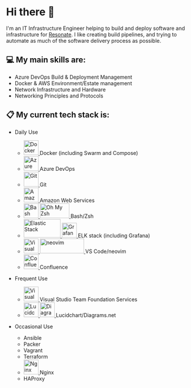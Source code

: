 # Hi there 👋

I'm an IT Infrastructure Engineer helping to build and deploy software and infrastructure for [Resonate](www.resonate.tech).
I like creating build pipelines, and trying to automate as much of the software delivery process as possible.

## :computer: My main skills are:
- Azure DevOps Build & Deployment Management
- Docker & AWS Environment/Estate management
- Network Infrastructure and Hardware
- Networking Principles and Protocols

## :clipboard: My current tech stack is:
- Daily Use
  - <a href="https://www.docker.com/" target="_blank"> <img src="https://devicons.github.io/devicon/devicon.git/icons/docker/docker-original.svg" alt="Docker" width="40" height="40"/> </a> Docker (including Swarm and Compose)
  - <a href="https://azure.microsoft.com/en-gb/services/devops/" target="_blank"> <img src="https://pbs.twimg.com/profile_images/1145617831905681408/XNKktHjN_400x400.png" alt="Azure DevOps" width="40" height="40"/> </a> Azure DevOps
  - <a href="https://git-scm.com/" target="_blank"> <img src="https://devicons.github.io/devicon/devicon.git/icons/git/git-original.svg" alt="Git" width="40" height="40"/> </a> Git
  - <a href="https://aws.amazon.com/" target="_blank"> <img src="https://devicons.github.io/devicon/devicon.git/icons/amazonwebservices/amazonwebservices-original.svg" alt="Amazon Web Services" width="40" height="40"/> </a> Amazon Web Services
  - <a href="https://www.gnu.org/software/bash/" target="_blank"> <img src="https://bashlogo.com/img/symbol/svg/full_colored_dark.svg" alt="Bash" width="40" height="40"/> </a> <a href="https://ohmyz.sh/" target="_blank"> <img src="https://s3.amazonaws.com/ohmyzsh/oh-my-zsh-logo.png" alt="Oh My Zsh" width="80" height="40"/> </a> Bash/Zsh
  - <a href="https://www.elastic.co/" target="_blank"> <img src="https://static-www.elastic.co/v3/assets/bltefdd0b53724fa2ce/blt74acb493aaf69084/5ea8c8dbf5880355558334cd/brand-elastic-stack-220x130.svg" alt="Elastic Stack" width="100" height="50"/> </a> <a href="https://grafana.com/" target="_blank"> <img src="https://grafana.com/static/img/menu/grafana.svg" alt="Grafana" width="40" height="40"/> </a> ELK stack (including Grafana)
  - <a href="https://code.visualstudio.com/" target="_blank"> <img src="https://pbs.twimg.com/profile_images/1278357302601347072/BGZIBPH9_400x400.jpg" alt="Visual Studio Code" width="40" height="40"/> </a> <a href="https://neovim.io/" target="_blank"> <img src="https://raw.githubusercontent.com/neovim/neovim.github.io/master/images/logo%402x.png" alt="neovim" width="120" height="40"/> </a> VS Code/neovim
  - <a href="https://www.atlassian.com/software/confluence" target="_blank"> <img src="https://pbs.twimg.com/profile_images/1022908662392619008/5_z16TbH_400x400.jpg" alt="Confluence" width="40" height="40"/> </a> Confluence

- Frequent Use
  - <a href="https://docs.microsoft.com/en-us/visualstudio/windows/?view=vs-2019" target="_blank"> <img src="https://devicons.github.io/devicon/devicon.git/icons/visualstudio/visualstudio-plain.svg" alt="Visual Studio Team Foundation Services" width="40" height="40"/> </a> Visual Studio Team Foundation Services
  - <a href="https://www.lucidchart.com/pages/" target="_blank"> <img src="https://pbs.twimg.com/profile_images/1313517808605564929/EYH_4isd_400x400.jpg" alt="Lucidchart" width="40" height="40"/> </a> <a href="https://www.diagrams.net/" target="_blank"> <img src="https://pbs.twimg.com/profile_images/976028830430351361/Hh-vWsQ0_400x400.jpg" alt="Diagrams.net" width="40" height="40"/> </a> Lucidchart/Diagrams.net

- Occasional Use
  - Ansible
  - Packer
  - Vagrant
  - Terraform
  - <a href="https://www.nginx.com/" target="_blank"> <img src="https://devicons.github.io/devicon/devicon.git/icons/nginx/nginx-original.svg" alt="Nginx" width="40" height="40"/> </a> Nginx
  - HAProxy


<!--
**BenResTech/benrestech** is a ✨ _special_ ✨ repository because its `README.md` (this file) appears on your GitHub profile.

Here are some ideas to get you started:

- 🔭 I’m currently working on ...
- 🌱 I’m currently learning ...
- 👯 I’m looking to collaborate on ...
- 🤔 I’m looking for help with ...
- 💬 Ask me about ...
- 📫 How to reach me: ...
- 😄 Pronouns: ...
- ⚡ Fun fact: ...
-->
